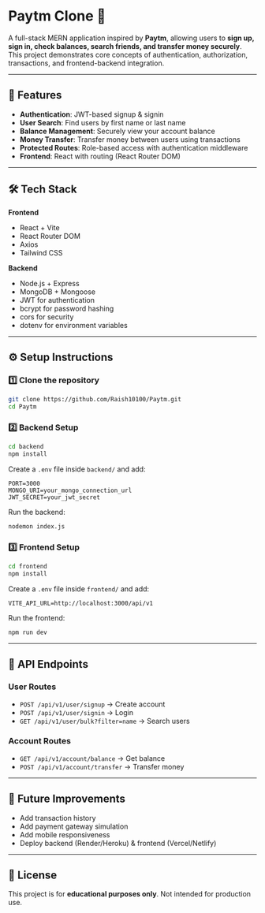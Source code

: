 # Paytm Clone 💸

A full-stack MERN application inspired by **Paytm**, allowing users to **sign up, sign in, check balances, search friends, and transfer money securely**. This project demonstrates core concepts of authentication, authorization, transactions, and frontend-backend integration.

---

## 🚀 Features

* **Authentication**: JWT-based signup & signin
* **User Search**: Find users by first name or last name
* **Balance Management**: Securely view your account balance
* **Money Transfer**: Transfer money between users using transactions
* **Protected Routes**: Role-based access with authentication middleware
* **Frontend**: React with routing (React Router DOM)

---

## 🛠 Tech Stack

**Frontend**

* React + Vite
* React Router DOM
* Axios
* Tailwind CSS

**Backend**

* Node.js + Express
* MongoDB + Mongoose
* JWT for authentication
* bcrypt for password hashing
* cors for security
* dotenv for environment variables

---

## ⚙️ Setup Instructions

### 1️⃣ Clone the repository

```bash
git clone https://github.com/Raish10100/Paytm.git
cd Paytm
```

### 2️⃣ Backend Setup

```bash
cd backend
npm install
```

Create a `.env` file inside `backend/` and add:

```env
PORT=3000
MONGO_URI=your_mongo_connection_url
JWT_SECRET=your_jwt_secret
```

Run the backend:

```bash
nodemon index.js
```

### 3️⃣ Frontend Setup

```bash
cd frontend
npm install
```

Create a `.env` file inside `frontend/` and add:

```env
VITE_API_URL=http://localhost:3000/api/v1
```

Run the frontend:

```bash
npm run dev
```

---

## 📌 API Endpoints

### **User Routes**

* `POST /api/v1/user/signup` → Create account
* `POST /api/v1/user/signin` → Login
* `GET /api/v1/user/bulk?filter=name` → Search users

### **Account Routes**

* `GET /api/v1/account/balance` → Get balance
* `POST /api/v1/account/transfer` → Transfer money

---

## 🎯 Future Improvements

* Add transaction history
* Add payment gateway simulation
* Add mobile responsiveness
* Deploy backend (Render/Heroku) & frontend (Vercel/Netlify)

---

## 📄 License

This project is for **educational purposes only**. Not intended for production use.